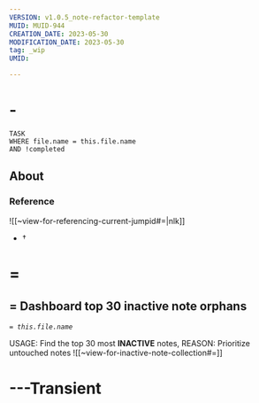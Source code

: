 ```yaml
---
VERSION: v1.0.5_note-refactor-template
MUID: MUID-944
CREATION_DATE: 2023-05-30 
MODIFICATION_DATE: 2023-05-30
tag: _wip 
UMID: 

---
```



# -

```dataview
TASK 
WHERE file.name = this.file.name
AND !completed
```

## About

### Reference

![[~view-for-referencing-current-jumpid#=|nlk]]
* †

# =

## = Dashboard top 30 inactive note orphans

*`= this.file.name`*

USAGE: Find the top 30 most **INACTIVE** notes, 
REASON: Prioritize untouched notes
![[~view-for-inactive-note-collection#=]]

# ---Transient
